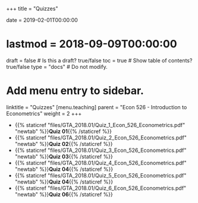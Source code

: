 +++
title = "Quizzes"

date = 2019-02-01T00:00:00
# lastmod = 2018-09-09T00:00:00

draft = false  # Is this a draft? true/false
toc = true  # Show table of contents? true/false
type = "docs"  # Do not modify.

# Add menu entry to sidebar.
linktitle = "Quizzes"
[menu.teaching]
  parent = "Econ 526 - Introduction to Econometrics"
  weight = 2
+++

* {{% staticref "files/GTA_2018.01/Quiz_1_Econ_526_Econometrics.pdf" "newtab" %}}**Quiz 01**{{% /staticref %}}
* {{% staticref "files/GTA_2018.01/Quiz_2_Econ_526_Econometrics.pdf" "newtab" %}}**Quiz 02**{{% /staticref %}}
* {{% staticref "files/GTA_2018.01/Quiz_3_Econ_526_Econometrics.pdf" "newtab" %}}**Quiz 03**{{% /staticref %}}
* {{% staticref "files/GTA_2018.01/Quiz_4_Econ_526_Econometrics.pdf" "newtab" %}}**Quiz 04**{{% /staticref %}}
* {{% staticref "files/GTA_2018.01/Quiz_5_Econ_526_Econometrics.pdf" "newtab" %}}**Quiz 04**{{% /staticref %}}
* {{% staticref "files/GTA_2018.01/Quiz_6_Econ_526_Econometrics.pdf" "newtab" %}}**Quiz 06**{{% /staticref %}}